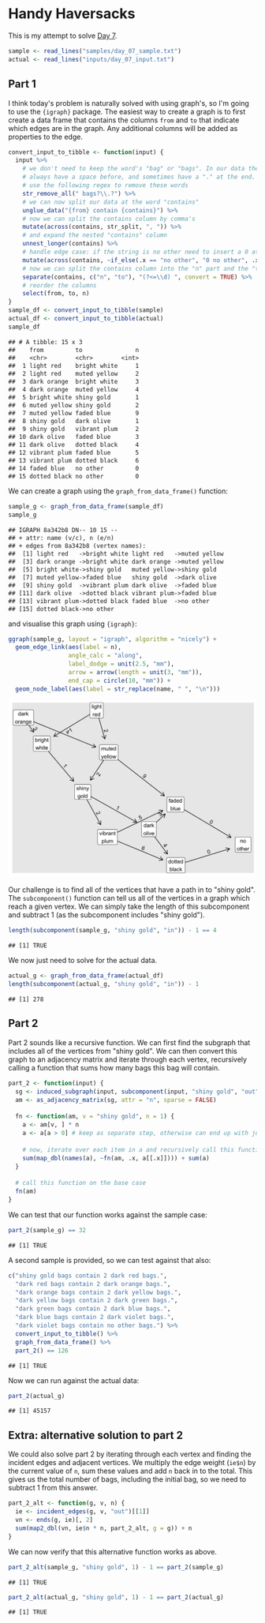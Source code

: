 # Handy Haversacks



This is my attempt to solve [Day 7](https://adventofcode.com/2020/day/7).


```r
sample <- read_lines("samples/day_07_sample.txt")
actual <- read_lines("inputs/day_07_input.txt")
```

## Part 1

I think today's problem is naturally solved with using graph's, so I'm going to use the `{igraph}` package. The easiest
way to create a graph is to first create a data frame that contains the columns `from` and `to` that indicate which
edges are in the graph. Any additional columns will be added as properties to the edge.


```r
convert_input_to_tibble <- function(input) {
  input %>%
    # we don't need to keep the word's "bag" or "bags". In our data these words
    # always have a space before, and sometimes have a "." at the end. We can
    # use the following regex to remove these words
    str_remove_all(" bags?\\.?") %>%
    # we can now split our data at the word "contains"
    unglue_data("{from} contain {contains}") %>%
    # now we can split the contains column by comma's
    mutate(across(contains, str_split, ", ")) %>%
    # and expand the nested "contains" column
    unnest_longer(contains) %>%
    # handle edge case: if the string is no other need to insert a 0 at the start
    mutate(across(contains, ~if_else(.x == "no other", "0 no other", .x))) %>%
    # now we can split the contains column into the "n" part and the "to" part
    separate(contains, c("n", "to"), "(?<=\\d) ", convert = TRUE) %>%
    # reorder the columns
    select(from, to, n)
}
sample_df <- convert_input_to_tibble(sample)
actual_df <- convert_input_to_tibble(actual)
sample_df
```

```
## # A tibble: 15 x 3
##    from         to               n
##    <chr>        <chr>        <int>
##  1 light red    bright white     1
##  2 light red    muted yellow     2
##  3 dark orange  bright white     3
##  4 dark orange  muted yellow     4
##  5 bright white shiny gold       1
##  6 muted yellow shiny gold       2
##  7 muted yellow faded blue       9
##  8 shiny gold   dark olive       1
##  9 shiny gold   vibrant plum     2
## 10 dark olive   faded blue       3
## 11 dark olive   dotted black     4
## 12 vibrant plum faded blue       5
## 13 vibrant plum dotted black     6
## 14 faded blue   no other         0
## 15 dotted black no other         0
```
We can create a graph using the `graph_from_data_frame()` function:


```r
sample_g <- graph_from_data_frame(sample_df)
sample_g
```

```
## IGRAPH 8a342b8 DN-- 10 15 -- 
## + attr: name (v/c), n (e/n)
## + edges from 8a342b8 (vertex names):
##  [1] light red   ->bright white light red   ->muted yellow
##  [3] dark orange ->bright white dark orange ->muted yellow
##  [5] bright white->shiny gold   muted yellow->shiny gold  
##  [7] muted yellow->faded blue   shiny gold  ->dark olive  
##  [9] shiny gold  ->vibrant plum dark olive  ->faded blue  
## [11] dark olive  ->dotted black vibrant plum->faded blue  
## [13] vibrant plum->dotted black faded blue  ->no other    
## [15] dotted black->no other
```

and visualise this graph using `{igraph}`:


```r
ggraph(sample_g, layout = "igraph", algorithm = "nicely") +
  geom_edge_link(aes(label = n), 
                 angle_calc = "along",
                 label_dodge = unit(2.5, "mm"),
                 arrow = arrow(length = unit(3, "mm")), 
                 end_cap = circle(10, "mm")) + 
  geom_node_label(aes(label = str_replace(name, " ", "\n")))
```

<img src="day_07_files/figure-html/show sample graph-1.png" width="672" />

Our challenge is to find all of the vertices that have a path in to "shiny gold". The `subcomponent()` function can
tell us all of the vertices in a graph which reach a given vertex. We can simply take the length of this subcomponent
and subtract 1 (as the subcomponent includes "shiny gold").


```r
length(subcomponent(sample_g, "shiny gold", "in")) - 1 == 4
```

```
## [1] TRUE
```

We now just need to solve for the actual data.


```r
actual_g <- graph_from_data_frame(actual_df)
length(subcomponent(actual_g, "shiny gold", "in")) - 1
```

```
## [1] 278
```

## Part 2

Part 2 sounds like a recursive function. We can first find the subgraph that includes all of the vertices from "shiny
gold". We can then convert this graph to an adjacency matrix and iterate through each vertex, recursively calling a
function that sums how many bags this bag will contain.


```r
part_2 <- function(input) {
  sg <- induced_subgraph(input, subcomponent(input, "shiny gold", "out"))
  am <- as_adjacency_matrix(sg, attr = "n", sparse = FALSE)
  
  fn <- function(am, v = "shiny gold", n = 1) {
    a <- am[v, ] * n
    a <- a[a > 0] # keep as separate step, otherwise can end up with just scalar
    
    # now, iterate over each item in a and recursively call this function
    sum(map_dbl(names(a), ~fn(am, .x, a[[.x]]))) + sum(a)
  }
  
  # call this function on the base case
  fn(am)
}
```

We can test that our function works against the sample case:


```r
part_2(sample_g) == 32
```

```
## [1] TRUE
```

A second sample is provided, so we can test against that also:


```r
c("shiny gold bags contain 2 dark red bags.",
  "dark red bags contain 2 dark orange bags.",
  "dark orange bags contain 2 dark yellow bags.",
  "dark yellow bags contain 2 dark green bags.",
  "dark green bags contain 2 dark blue bags.",
  "dark blue bags contain 2 dark violet bags.",
  "dark violet bags contain no other bags.") %>%
  convert_input_to_tibble() %>%
  graph_from_data_frame() %>%
  part_2() == 126
```

```
## [1] TRUE
```

Now we can run against the actual data:


```r
part_2(actual_g)
```

```
## [1] 45157
```

## Extra: alternative solution to part 2

We could also solve part 2 by iterating through each vertex and finding the incident edges and adjacent vertices. We
multiply the edge weight (`ie$n`) by the current value of `n`, sum these values and add `n` back in to the total. This
gives us the total number of bags, including the initial bag, so we need to subtract 1 from this answer.


```r
part_2_alt <- function(g, v, n) {
  ie <- incident_edges(g, v, "out")[[1]]
  vn <- ends(g, ie)[, 2]
  sum(map2_dbl(vn, ie$n * n, part_2_alt, g = g)) + n
}
```

We can now verify that this alternative function works as above.


```r
part_2_alt(sample_g, "shiny gold", 1) - 1 == part_2(sample_g)
```

```
## [1] TRUE
```


```r
part_2_alt(actual_g, "shiny gold", 1) - 1 == part_2(actual_g)
```

```
## [1] TRUE
```
